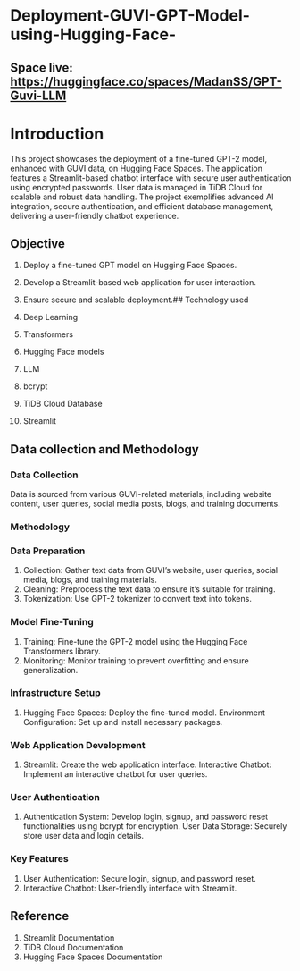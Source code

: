 # Deployment-GUVI-GPT-Model-using-Hugging-Face-

## Space live: https://huggingface.co/spaces/MadanSS/GPT-Guvi-LLM

# Introduction

This project showcases the deployment of a fine-tuned GPT-2 model, enhanced with GUVI data, on Hugging Face Spaces. The application features a Streamlit-based chatbot interface with secure user authentication using encrypted passwords. User data is managed in TiDB Cloud for scalable and robust data handling. The project exemplifies advanced AI integration, secure authentication, and efficient database management, delivering a user-friendly chatbot experience.
## Objective
1. Deploy a fine-tuned GPT model on Hugging Face Spaces.
2. Develop a Streamlit-based web application for user 
interaction.
3. Ensure secure and scalable deployment.## Technology used

1. Deep Learning
2. Transformers
3. Hugging Face models
4. LLM
5. bcrypt
6. TiDB Cloud Database
7. Streamlit


## Data collection and Methodology
### Data Collection
Data is sourced from various GUVI-related materials, including website content, user queries, social media posts, blogs, and training documents.
### Methodology
### Data Preparation
1. Collection: Gather text data from GUVI’s website, user queries, social media, blogs, and training materials.
2. Cleaning: Preprocess the text data to ensure it’s suitable for training.
3. Tokenization: Use GPT-2 tokenizer to convert text into tokens.
### Model Fine-Tuning
1. Training: Fine-tune the GPT-2 model using the Hugging Face Transformers library.
2. Monitoring: Monitor training to prevent overfitting and ensure generalization.
### Infrastructure Setup
1. Hugging Face Spaces: Deploy the fine-tuned model.
Environment Configuration: Set up and install necessary packages.
### Web Application Development
1. Streamlit: Create the web application interface.
Interactive Chatbot: Implement an interactive chatbot for user queries.
### User Authentication
1. Authentication System: Develop login, signup, and password reset functionalities using bcrypt for encryption.
User Data Storage: Securely store user data and login details.
### Key Features
1. User Authentication: Secure login, signup, and password reset.
2. Interactive Chatbot: User-friendly interface with Streamlit.
## Reference

1. Streamlit Documentation
2. TiDB Cloud Documentation
3. Hugging Face Spaces Documentation

